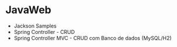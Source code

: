 # JavaWeb

- Jackson Samples
- Spring Controller - CRUD
- Spring Controller MVC - CRUD com Banco de dados (MySQL/H2)
